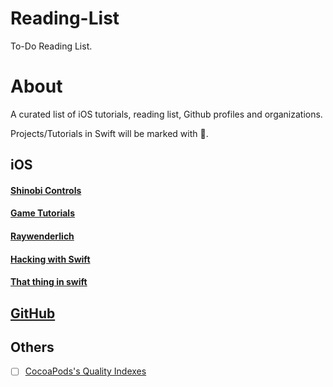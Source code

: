 # Reading-List
To-Do Reading List.

# About
A curated list of iOS tutorials, reading list, Github profiles and organizations.

Projects/Tutorials in Swift will be marked with :large_orange_diamond:.

## iOS
#### [Shinobi Controls](https://github.com/naeemshaikh90/Reading-List/blob/master/ShinobiControls.md)

#### [Game Tutorials](https://github.com/naeemshaikh90/Reading-List/blob/master/GameTutorials.md)

#### [Raywenderlich](https://github.com/naeemshaikh90/Reading-List/blob/master/Raywenderlich.md)

#### [Hacking with Swift](https://github.com/naeemshaikh90/Reading-List/blob/master/Hacking%20with%20Swift.md)

#### [That thing in swift](https://github.com/naeemshaikh90/Reading-List/blob/master/That-thing-in-swift.md)

## [GitHub](https://github.com/naeemshaikh90/Reading-List/blob/master/Github.md)

## Others
- [ ] [CocoaPods's Quality Indexes](https://guides.cocoapods.org/making/quality-indexes.html)
